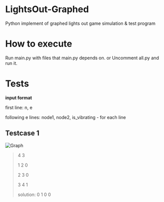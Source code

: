 LightsOut-Graphed
=========
Python implement of graphed lights out game simulation &amp; test program

How to execute
==========
Run main.py with files that main.py depends on.
or
Uncomment all.py and run it.

Tests
========
**input format**

first line: n, e

following e lines: node1, node2, is_vibrating - for each line

## Testcase 1
![Graph](https://i.ibb.co/nm7TS5d/graph-1.png)
>
>4 3
>
>1 2 0
>
>2 3 0
>
>3 4 1
>
>solution: 0 1 0 0

